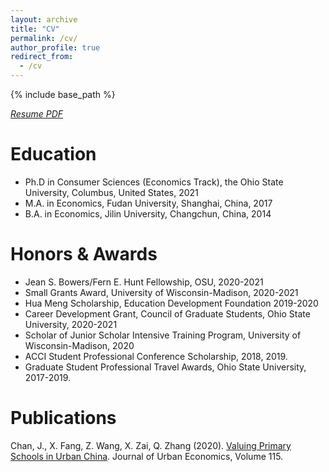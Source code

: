 ```yaml
---
layout: archive
title: "CV"
permalink: /cv/
author_profile: true
redirect_from:
  - /cv
---
```


{% include base_path %}

[*Resume PDF*](http://emmazai.github.io/files/cv-update.pdf)


Education
======
* Ph.D in Consumer Sciences (Economics Track), the Ohio State University, Columbus, United States, 2021
* M.A. in Economics, Fudan University, Shanghai, China, 2017
* B.A. in Economics, Jilin University, Changchun, China, 2014


Honors & Awards
======
* Jean S. Bowers/Fern E. Hunt Fellowship, OSU, 2020-2021
* Small Grants Award, University of Wisconsin-Madison, 2020-2021 
* Hua Meng Scholarship, Education Development Foundation 2019-2020 
* Career Development Grant, Council of Graduate Students, Ohio State University, 2020-2021
* Scholar of Junior Scholar Intensive Training Program, University of Wisconsin-Madison, 2020
* ACCI Student Professional Conference Scholarship, 2018, 2019.
* Graduate Student Professional Travel Awards, Ohio State University, 2017-2019.

  
Publications
======
Chan, J., X. Fang, Z. Wang, X. Zai, Q. Zhang (2020). [Valuing Primary Schools in Urban China](https://emmazai.github.io/research/). Journal of Urban Economics, Volume 115.
  
  

